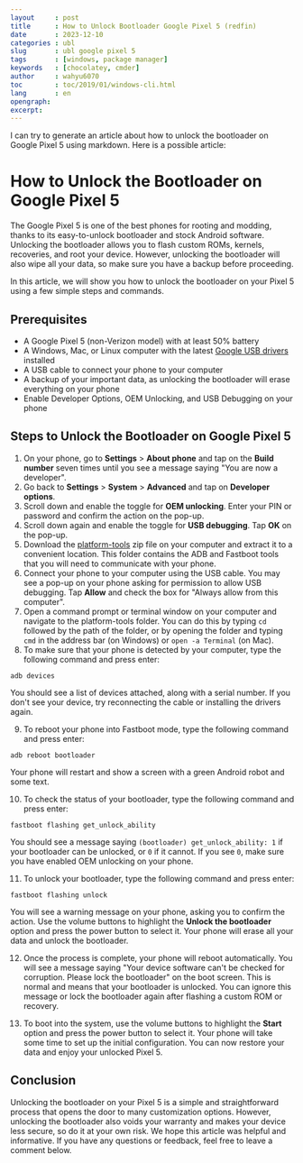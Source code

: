 ```yaml
---
layout     : post
title      : How to Unlock Bootloader Google Pixel 5 (redfin)
date       : 2023-12-10
categories : ubl
slug       : ubl google pixel 5
tags       : [windows, package manager]
keywords   : [chocolatey, cmder]
author     : wahyu6070
toc        : toc/2019/01/windows-cli.html
lang       : en
opengraph:
excerpt:
---
```


I can try to generate an article about how to unlock the bootloader on Google Pixel 5 using markdown. Here is a possible article:

# How to Unlock the Bootloader on Google Pixel 5

The Google Pixel 5 is one of the best phones for rooting and modding, thanks to its easy-to-unlock bootloader and stock Android software. Unlocking the bootloader allows you to flash custom ROMs, kernels, recoveries, and root your device. However, unlocking the bootloader will also wipe all your data, so make sure you have a backup before proceeding.

In this article, we will show you how to unlock the bootloader on your Pixel 5 using a few simple steps and commands.

## Prerequisites

- A Google Pixel 5 (non-Verizon model) with at least 50% battery
- A Windows, Mac, or Linux computer with the latest [Google USB drivers](https://pixel.gadgethacks.com/how-to/unlock-bootloader-your-pixel-5-easy-follow-guide-0329550/) installed
- A USB cable to connect your phone to your computer
- A backup of your important data, as unlocking the bootloader will erase everything on your phone
- Enable Developer Options, OEM Unlocking, and USB Debugging on your phone

## Steps to Unlock the Bootloader on Google Pixel 5

1. On your phone, go to **Settings** > **About phone** and tap on the **Build number** seven times until you see a message saying "You are now a developer".
2. Go back to **Settings** > **System** > **Advanced** and tap on **Developer options**.
3. Scroll down and enable the toggle for **OEM unlocking**. Enter your PIN or password and confirm the action on the pop-up.
4. Scroll down again and enable the toggle for **USB debugging**. Tap **OK** on the pop-up.
5. Download the [platform-tools](https://unlocktechy.com/unlock-bootloader-google-pixel-5) zip file on your computer and extract it to a convenient location. This folder contains the ADB and Fastboot tools that you will need to communicate with your phone.
6. Connect your phone to your computer using the USB cable. You may see a pop-up on your phone asking for permission to allow USB debugging. Tap **Allow** and check the box for "Always allow from this computer".
7. Open a command prompt or terminal window on your computer and navigate to the platform-tools folder. You can do this by typing `cd` followed by the path of the folder, or by opening the folder and typing `cmd` in the address bar (on Windows) or `open -a Terminal` (on Mac).
8. To make sure that your phone is detected by your computer, type the following command and press enter:

```
adb devices
```

You should see a list of devices attached, along with a serial number. If you don't see your device, try reconnecting the cable or installing the drivers again.

9. To reboot your phone into Fastboot mode, type the following command and press enter:

```
adb reboot bootloader
```

Your phone will restart and show a screen with a green Android robot and some text.

10. To check the status of your bootloader, type the following command and press enter:

```
fastboot flashing get_unlock_ability
```

You should see a message saying `(bootloader) get_unlock_ability: 1` if your bootloader can be unlocked, or `0` if it cannot. If you see `0`, make sure you have enabled OEM unlocking on your phone.

11. To unlock your bootloader, type the following command and press enter:

```
fastboot flashing unlock
```

You will see a warning message on your phone, asking you to confirm the action. Use the volume buttons to highlight the **Unlock the bootloader** option and press the power button to select it. Your phone will erase all your data and unlock the bootloader.

12. Once the process is complete, your phone will reboot automatically. You will see a message saying "Your device software can't be checked for corruption. Please lock the bootloader" on the boot screen. This is normal and means that your bootloader is unlocked. You can ignore this message or lock the bootloader again after flashing a custom ROM or recovery.

13. To boot into the system, use the volume buttons to highlight the **Start** option and press the power button to select it. Your phone will take some time to set up the initial configuration. You can now restore your data and enjoy your unlocked Pixel 5.

## Conclusion

Unlocking the bootloader on your Pixel 5 is a simple and straightforward process that opens the door to many customization options. However, unlocking the bootloader also voids your warranty and makes your device less secure, so do it at your own risk. We hope this article was helpful and informative. If you have any questions or feedback, feel free to leave a comment below.
